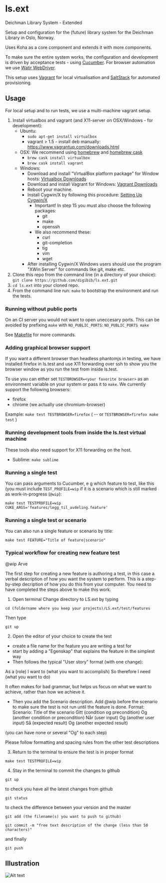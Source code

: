 ls.ext
======

Deichman Library System - Extended

Setup and configuration for the (future) library system for the Deichman
Library in Oslo, Norway.

Uses Koha as a core component and extends it with more components.

To make sure the entire system works, the configuration and development is
driven by acceptance tests - using [Cucumber](http://cukes.info/). For 
browser automation we use [Watir WebDriver](http://watirwebdriver.com).

This setup uses [Vagrant](http://www.vagrantup.com/) for local virtualisation 
and [SaltStack](http://docs.saltstack.com/) for automated provisioning.

## Usage

For local setup and to run tests, we use a multi-machine vagrant setup.

1. Install virtualbox and vagrant (and X11-server on OSX/Windows - for development):
    - Ubuntu: 
        * `sudo apt-get install virtualbox`
        * vagrant > 1.5 - install deb manually: https://www.vagrantup.com/downloads.html
    - OSX: We recommend using [homebrew](http://brew.sh/) and [homebrew cask](http://caskroom.io/)
        * `brew cask install virtualbox`
        * `brew cask install vagrant`
    - Windows:
        * Download and install "VirtualBox platform package" for Window hosts: [Virtualbox Downloads](https://www.virtualbox.org/wiki/Downloads)
        * Download and install Vagrant for Windows: [Vagrant Downloads](https://www.vagrantup.com/downloads)
        * Reboot your machine.
        * Install Cygwin/X by following this procedure: [Setting Up Cygwin/X](http://x.cygwin.com/docs/ug/setup.html)
          - Important! In step 15 you must also choose the following packages:
            * git
            * make
            * openssh
          - We also recommend these:
            * curl
            * git-completion
            * tig
            * vim
            * wget
        * After installing Cygwin/X Windows users should use the program "XWin Server" for commands like git, make etc. 
2. Clone this repo from the command line (in a directory of your choice): 
   ```git clone https://github.com/digibib/ls.ext.git``` 
3. `cd ls.ext` into your cloned repo.
4. From the command line run: `make` to bootstrap the environment and run the tests.

### Running without public ports

On an CI server you would not want to open uneccesary ports. This can be avoided by prefixing `make` with `NO_PUBLIC_PORTS`:
   `NO_PUBLIC_PORTS make`

See [Makefile](Makefile) for more commands.

### Adding graphical browser support

If you want a different browser than headless phantomjs in testing, we have installed firefox in ls.test and use X11
forwarding over ssh to show you the browser window as you run the test from inside ls.test.

To use you can either set `TESTBROWSER=<your favorite browser>` as an environment variable on your system or pass it to `make`. We currently support the following browsers:
- firefox
- chrome (we actually use chromium-browser)

Example:
`make test TESTBROWSER=firefox`  (  -- or  `TESTBROWSER=firefox make test` )  

### Running development tools from inside the ls.test virtual machine

These tools also need support for X11 forwarding on the host.

* Sublime: `make sublime`

### Running a single test 

You can pass arguments to Cucumber, e g which feature to test, like this (you must include `TEST_PROFILE=wip` if it is a scenario which is still marked as work-in-progress (`@wip`):

```
make test TESTPROFILE=wip CUKE_ARGS='features/legg_til_avdeling.feature'
```

### Running a single test or scenario

You can also run a single feature or scenario by title:

```
make test FEATURE="Title of feature|scenario"
```

### Typical workflow for creating new feature test

@wip Arve

The first step for creating a new feature is authoring a test, in this case a verbal description of how you want the system to perform. This is a step-by-step decription of how you do this from your computer. You need to have completed the steps above to make this work.

1) Open terminal
Change directory to LS.ext by typing
```
cd (foldername where you keep your projects)/LS.ext/test/features
```
Then type 
```
git up
```

2) Open the editor of your choice to create the test

- create a file name for the feature you are writing a test for
- start by adding a "Egenskap" that explains the feature in the simplest way
- Then follows the typical "User story" format (with one change): 

As a (role)
I want to (what you want to accomplish)
So therefore I need (what you want to do)

It often makes for bad grammar, but helps us focus on what we want to achieve, rather than how we achieve it.

- Then you add the Scenario description. Add @wip before the scenario to make sure the test is not run until the feature is done.
Format: 
  Scenario: Title of the scenario
  Gitt (condition og precondition)
  Og (another condition or precondition)
  Når (user input)
  Og (another user input)
  Så (expected result)
  Og (another expected result)

(you can have none or several "Og" to each step)

Please follow formatting and spacing rules from the other test descriptions

3) Return to the terminal to ensure the test is in proper format

```
make test TESTPROFILE=wip
```

4) Stay in the terminal to commit the changes to github

```
git up
```
to check you have all the latest changes from github
```
git status
```
to check the difference between your version and the master
```
git add (the filename(s) you want to push to github)
```
```
git commit -m "free text description of the change (less than 50 characters)"
```
and finally
```
git push
```





## Illustration
![Alt text](stack.png?raw=true "Stack")
